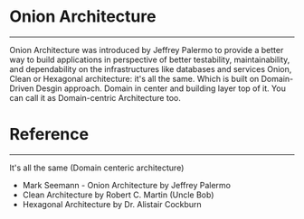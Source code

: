 # Onion Architecture
----------------------------- 
Onion Architecture was introduced by Jeffrey Palermo to provide a better way to build applications in perspective of better testability, 
maintainability, and dependability on the infrastructures like databases and services Onion,
Clean or Hexagonal architecture: it's all the same. Which is built on Domain-Driven Desgin approach.
Domain in center and building layer top of it. You can call it as Domain-centric Architecture too.

# Reference
----------------------------

It's all the same (Domain centeric architecture)
- Mark Seemann - Onion Architecture by Jeffrey Palermo
- Clean Architecture by Robert C. Martin (Uncle Bob)
- Hexagonal Architecture by Dr. Alistair Cockburn
